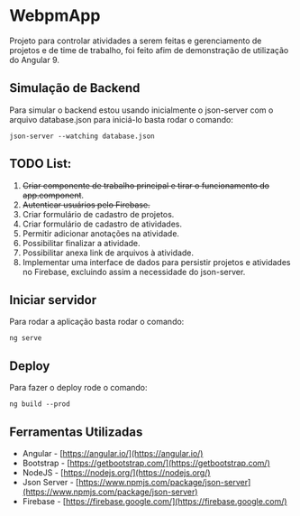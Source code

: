 
# WebpmApp

Projeto para controlar atividades a serem feitas e gerenciamento de projetos e de time de trabalho, foi feito afim de demonstração de utilização do Angular 9. 

## Simulação de Backend

Para simular o backend estou usando inicialmente o json-server com o arquivo database.json para iniciá-lo basta rodar o comando: 

    json-server --watching database.json

## TODO List:

 1. ~~Criar componente de trabalho principal e tirar o funcionamento do app.component~~.
 2. ~~Autenticar usuários pelo Firebase.~~
 3. Criar formulário de cadastro de projetos.
 4. Criar formulário de cadastro de atividades.
 5. Permitir adicionar anotações na atividade.
 6. Possibilitar finalizar a atividade.
 7. Possibilitar anexa link de arquivos à atividade.
 8. Implementar uma interface de dados para persistir projetos e atividades no Firebase, excluindo assim a necessidade do json-server.

## Iniciar servidor
Para rodar a aplicação basta rodar o comando:

    ng serve

## Deploy
Para fazer o deploy rode o comando:

    ng build --prod
    
## Ferramentas Utilizadas

 - Angular - [https://angular.io/](https://angular.io/)
 - Bootstrap - [https://getbootstrap.com/](https://getbootstrap.com/)
 - NodeJS - [https://nodejs.org/](https://nodejs.org/)
 - Json Server - [https://www.npmjs.com/package/json-server](https://www.npmjs.com/package/json-server)
 - Firebase - [https://firebase.google.com/](https://firebase.google.com/)
